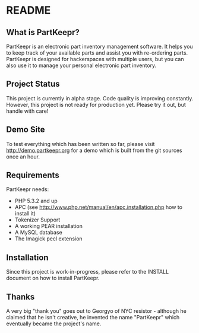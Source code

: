 README
======

What is PartKeepr?
----------------

PartKeepr is an electronic part inventory management software. It helps you to keep track of your available parts and
assist you with re-ordering parts. PartKeepr is designed for hackerspaces with multiple users, but you can also use it
to manage your personal electronic part inventory.

Project Status
--------------

This project is currently in alpha stage. Code quality is improving constantly. However, this project is not ready for
production yet. Please try it out, but handle with care!

Demo Site
---------

To test everything which has been written so far, please visit http://demo.partkeepr.org for a demo which is built from
the git sources once an hour.

Requirements
------------

PartKeepr needs:

* PHP 5.3.2 and up
* APC (see http://www.php.net/manual/en/apc.installation.php how to install it)
* Tokenizer Support
* A working PEAR installation
* A MySQL database
* The Imagick pecl extension

Installation
------------

Since this project is work-in-progress, please refer to the INSTALL document on how to install PartKeepr.

Thanks
------

A very big "thank you" goes out to Georgyo of NYC resistor - although he claimed that he isn't creative, he invented the
name "PartKeepr" which eventually became the project's name.
